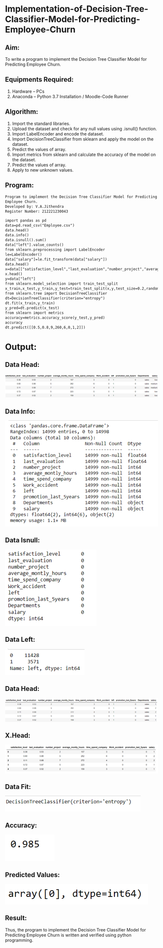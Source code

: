 # Implementation-of-Decision-Tree-Classifier-Model-for-Predicting-Employee-Churn

## Aim:
To write a program to implement the Decision Tree Classifier Model for Predicting Employee Churn.

## Equipments Required:
1. Hardware – PCs
2. Anaconda – Python 3.7 Installation / Moodle-Code Runner

## Algorithm:
1. Import the standard libraries.
2. Upload the dataset and check for any null values using .isnull() function.
3. Import LabelEncoder and encode the dataset. 
4. Import DecisionTreeClassifier from sklearn and apply the model on the dataset.
5. Predict the values of array.
6. Import metrics from sklearn and calculate the accuracy of the model on the dataset.
7. Predict the values of array.
8. Apply to new unknown values.

## Program:
~~~
Program to implement the Decision Tree Classifier Model for Predicting Employee Churn.
Developed by: V.A.Jithendra
Register Number: 212221230043
~~~
~~~
import pandas as pd
data=pd.read_csv("Employee.csv")
data.head()
data.info()
data.isnull().sum()
data["left"].value_counts()
from sklearn.preprocessing import LabelEncoder
le=LabelEncoder()
data["salary"]=le.fit_transform(data["salary"])
data.head()
x=data[["satisfaction_level","last_evaluation","number_project","average_montly_hours","time_spend_company","Work_accident","promotion_last_5years","salary"]]
x.head()
y=data["left"]
from sklearn.model_selection import train_test_split
x_train,x_test,y_train,y_test=train_test_split(x,y,test_size=0.2,random_state=100)
from sklearn.tree import DecisionTreeClassifier
dt=DecisionTreeClassifier(criterion="entropy")
dt.fit(x_train,y_train)
y_pred=dt.predict(x_test)
from sklearn import metrics   
accuracy=metrics.accuracy_score(y_test,y_pred)
accuracy
dt.predict([[0.5,0.8,9,260,6,0,1,2]])
~~~
# Output:

## Data Head:

![output](./img/1.png)

## Data Info:

![output](./img/2.png)

## Data Isnull:

![output](./img/3.png)

## Data Left:

![output](./img/4.png)

## Data Head:

![output](./img/5.png)

## X.Head:

![output](./img/6.png)

## Data Fit:

![output](./img/7.png)

## Accuracy:

![output](./img/8.png)

## Predicted Values:

![output](./img/9.png)

## Result:
Thus, the program to implement the  Decision Tree Classifier Model for Predicting Employee Churn is written and verified using python programming.
